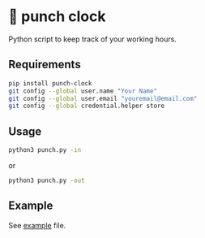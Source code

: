 # :snake: punch clock

 Python script to keep track of your working hours.

## Requirements

```bash
pip install punch-clock
git config --global user.name "Your Name"
git config --global user.email "youremail@email.com"
git config --global credential.helper store
```



## Usage

```bash
python3 punch.py -in
```

or 

```bash
python3 punch.py -out
```

## Example

See [example](example.md) file.

